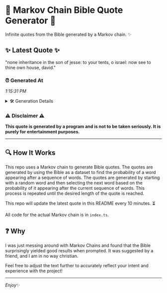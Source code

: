 # 📖 Markov Chain Bible Quote Generator 📖

Infinite quotes from the Bible generated by a Markov chain. ✨

## ✨ Latest Quote ✨
"none inheritance in the son of jesse: to your tents, o israel: now see to thine own house, david."

### ⏰ Generated At
*1:15:31 PM*

<details>
    <summary>🛠️ Generation Details</summary>
    <p>
        <strong>🌱 Seed:</strong> none<br>
        <strong>🔄 Iterations:</strong> 18<br>
        <strong>📜 Context History:</strong><br>[ none ]: inheritance<br>[ none, inheritance ]: in<br>[ none, inheritance, in ]: the<br>[ none, inheritance, in, the ]: son<br>[ none, inheritance, in, the, son ]: of<br>[ none, inheritance, in, the, son, of ]: jesse:<br>[ inheritance, in, the, son, of, jesse: ]: to<br>[ in, the, son, of, jesse:, to ]: your<br>[ the, son, of, jesse:, to, your ]: tents,<br>[ son, of, jesse:, to, your, tents, ]: o<br>[ of, jesse:, to, your, tents,, o ]: israel:<br>[ jesse:, to, your, tents,, o, israel: ]: now<br>[ to, your, tents,, o, israel:, now ]: see<br>[ your, tents,, o, israel:, now, see ]: to<br>[ tents,, o, israel:, now, see, to ]: thine<br>[ o, israel:, now, see, to, thine ]: own<br>[ israel:, now, see, to, thine, own ]: house,<br>[ now, see, to, thine, own, house, ]: david.<br>
    </p>
</details>

### ⚠️ Disclaimer ⚠️
**This quote is generated by a program and is not to be taken seriously. It is purely for entertainment purposes.**

---

## 🔍 How It Works

This repo uses a Markov chain to generate Bible quotes. The quotes are generated by using the Bible as a dataset to find the probability of a word appearing after a sequence of words. The quotes are generated by starting with a random word and then selecting the next word based on the probability of it appearing after the current sequence of words. This process is repeated until the desired length of the quote is reached.

This repo will update the latest quote in this README every 10 minutes. ⏳

All code for the actual Markov chain is in `index.ts`.

## ❓ Why

I was just messing around with Markov Chains and found that the Bible surprisingly yielded good results when prompted. 
It was suggested by a friend, and I am in no way christian.

Feel free to adjust the text further to accurately reflect your intent and experience with the project!

---

*Enjoy*✨
